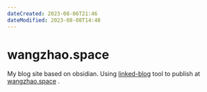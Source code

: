 ```yaml
---
dateCreated: 2023-08-06T21:46
dateModified: 2023-08-08T14:48
---
```

# wangzhao.space

My blog site based on obsidian. Using [linked-blog](https://github.com/nero19960329/linked-blog) tool to publish at [wangzhao.space](http://wangzhao.space) .
